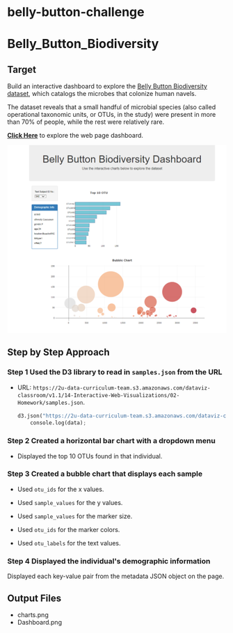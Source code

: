 # belly-button-challenge
# Belly_Button_Biodiversity

## Target
Build an interactive dashboard to explore the [Belly Button Biodiversity dataset](http://robdunnlab.com/projects/belly-button-biodiversity/), which catalogs the microbes that colonize human navels.<br/>

The dataset reveals that a small handful of microbial species (also called operational taxonomic units, or OTUs, in the study) were present in more than 70% of people, while the rest were relatively rare.<br/>

[**Click Here**]( https://ivarvani.github.io/belly-button-challenge/) to explore the web page dashboard. <br/>

 <img src="https://github.com/ivarvani/belly-button-challenge/blob/main/output_data/dashboard.png"><br/>

## Step by Step Approach

### Step 1 Used the D3 library to read in `samples.json` from the URL
* URL: `https://2u-data-curriculum-team.s3.amazonaws.com/dataviz-classroom/v1.1/14-Interactive-Web-Visualizations/02-Homework/samples.json`.<br/>

  ``` python 
  d3.json("https://2u-data-curriculum-team.s3.amazonaws.com/dataviz-classroom/v1.1/14-Interactive-Web-Visualizations/02-Homework/samples.json").then(function (data) {
      console.log(data);
  ```

### Step 2 Created a horizontal bar chart with a dropdown menu
  * Displayed the top 10 OTUs found in that individual.<br/>

### Step 3 Created a bubble chart that displays each sample

  * Used `otu_ids` for the x values.<br/>

  * Used `sample_values` for the y values.<br/>

  * Used `sample_values` for the marker size.<br/>

  * Used `otu_ids` for the marker colors.<br/>

  * Used `otu_labels` for the text values.<br/>

### Step 4 Displayed the individual's demographic information
Displayed each key-value pair from the metadata JSON object  on the page.<br/>

## Output Files
  - charts.png<br/>
  - Dashboard.png<br/>
